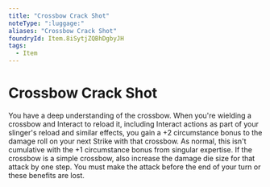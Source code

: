 ```yaml
---
title: "Crossbow Crack Shot"
noteType: ":luggage:"
aliases: "Crossbow Crack Shot"
foundryId: Item.8iSytjZQBhDgbyJH
tags:
  - Item
---
```


# Crossbow Crack Shot

You have a deep understanding of the crossbow. When you're wielding a crossbow and Interact to reload it, including Interact actions as part of your slinger's reload and similar effects, you gain a +2 circumstance bonus to the damage roll on your next Strike with that crossbow. As normal, this isn't cumulative with the +1 circumstance bonus from singular expertise. If the crossbow is a simple crossbow, also increase the damage die size for that attack by one step. You must make the attack before the end of your turn or these benefits are lost.
